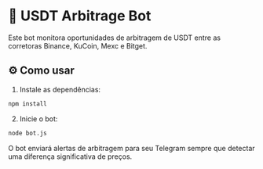 # 🤖 USDT Arbitrage Bot

Este bot monitora oportunidades de arbitragem de USDT entre as corretoras Binance, KuCoin, Mexc e Bitget.

## ⚙️ Como usar

1. Instale as dependências:
```bash
npm install
```

2. Inicie o bot:
```bash
node bot.js
```

O bot enviará alertas de arbitragem para seu Telegram sempre que detectar uma diferença significativa de preços.

